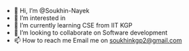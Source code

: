 - 👋 Hi, I’m @Soukhin-Nayek
- 👀 I’m interested in 
- 🌱 I’m currently learning CSE from IIT KGP
- 💞️ I’m looking to collaborate on Software development
- 📫 How to reach me Email me on soukhinkgp2@gmail.com

<!---
Soukhin-Nayek/Soukhin-Nayek is a ✨ special ✨ repository because its `README.md` (this file) appears on your GitHub profile.
You can click the Preview link to take a look at your changes.
--->
